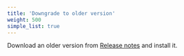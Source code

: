 ```yaml
---
title: 'Downgrade to older version'
weight: 500
simple_list: true
---
```


Download an older version from [Release notes](/docs/releasenotes/) and install it.
